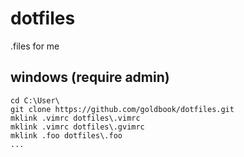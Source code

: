 dotfiles
========
.files for me

## windows (require admin)
    cd C:\User\
    git clone https://github.com/goldbook/dotfiles.git
    mklink .vimrc dotfiles\.vimrc
    mklink .vimrc dotfiles\.gvimrc
    mklink .foo dotfiles\.foo
    ...
